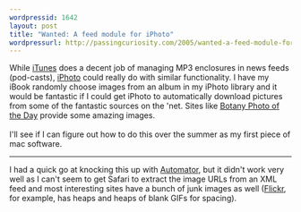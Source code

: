 ```yaml
---
wordpressid: 1642
layout: post
title: "Wanted: A feed module for iPhoto"
wordpressurl: http://passingcuriosity.com/2005/wanted-a-feed-module-for-iphoto/
---
```

While <a href="http://www.apple.com/itunes/">iTunes</a> does a decent job of managing MP3 enclosures in news feeds (pod-casts), <a href="http://www.apple.com/ilife/iphoto/">iPhoto</a> could really do with similar functionality. I have my iBook randomly choose images from an album in my iPhoto library and it would be fantastic if I could get iPhoto to automatically download pictures from some of the fantastic sources on the 'net. Sites like <a href="http://www.ubcbotanicalgarden.org/potd/">Botany Photo of the Day</a> provide some amazing images.<br /><br />I'll see if I can figure out how to do this over the summer as my first piece of mac software.<hr/>I had a quick go at knocking this up with <a href="http://www.apple.com/macosx/features/automator/">Automator</a>, but it didn't work very well as I can't seem to get Safari to extract the image URLs from an XML feed and most interesting sites have a bunch of junk images as well (<a href="http://www.flickr.com/">Flickr</a>, for example, has heaps and heaps of blank GIFs for spacing).
